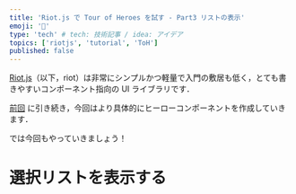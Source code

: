 ```yaml
---
title: 'Riot.js で Tour of Heroes を試す - Part3 リストの表示'
emoji: '🎉'
type: 'tech' # tech: 技術記事 / idea: アイデア
topics: ['riotjs', 'tutorial', 'ToH']
published: false
---
```


[Riot.js](https://riot.js.org/)（以下，riot）は非常にシンプルかつ軽量で入門の敷居も低く，とても書きやすいコンポーネント指向の UI ライブラリです．

[前回](https://zenn.dev/kkeeth/articles/922ae15f9aa376f3f529) に引き続き，今回はより具体的にヒーローコンポーネントを作成していきます．

では今回もやっていきましょう！

# 選択リストを表示する
